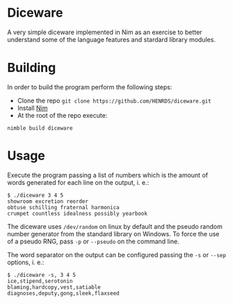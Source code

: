 # Diceware
A very simple diceware implemented in Nim as an exercise to better understand some of the language features and stardard library modules.


# Building 
In order to build the program perform the following steps:

- Clone the repo `git clone https://github.com/HENRDS/diceware.git`
- Install [Nim](https://nim-lang.org) 
- At the root of the repo execute:

```shell
nimble build diceware
```
# Usage
Execute the program passing a list of numbers which is the amount of words generated for each line on the output, i. e.:
```shell
$ ./diceware 3 4 5
showroom excretion reorder
obtuse schilling fraternal harmonica
crumpet countless idealness possibly yearbook
```
The diceware uses `/dev/random` on linux by default and the pseudo random number generator from the standard library on Windows. To force the use of a pseudo RNG, pass `-p` or `--pseudo` on the command line.

The word separator on the output can be configured passing the `-s` or `--sep` options, i. e.:
```shell
$ ./diceware -s, 3 4 5
ice,stipend,serotonin
blaming,hardcopy,vest,satiable
diagnoses,deputy,gong,sleek,flaxseed
```

